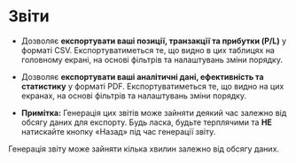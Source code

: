 # **Звіти**

- Дозволяє **експортувати ваші позиції, транзакції та прибутки (P/L)** у форматі CSV. Експортуватиметься те, що видно в цих таблицях на головному екрані, на основі фільтрів та налаштувань зміни порядку.

- Дозволяє **експортувати ваші аналітичні дані, ефективність та статистику** у форматі PDF. Експортуватиметься те, що видно на цих екранах, на основі фільтрів та налаштувань зміни порядку.

- **Примітка:** Генерація цих звітів може зайняти деякий час залежно від обсягу даних для експорту. Будь ласка, будьте терплячими та **НЕ** натискайте кнопку «Назад» під час генерації звіту.

Генерація звіту може зайняти кілька хвилин залежно від обсягу даних.
